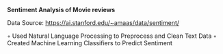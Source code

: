 **Sentiment Analysis of Movie reviews**
  
  Data Source: https://ai.stanford.edu/~amaas/data/sentiment/
  
◦ Used Natural Language Processing to Preprocess and Clean Text Data
◦ Created Machine Learning Classifiers to Predict Sentiment
